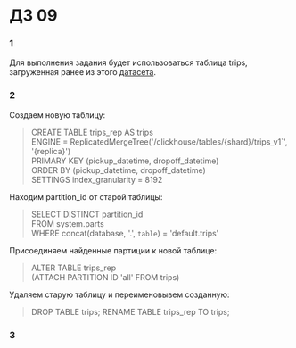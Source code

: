 # ДЗ 09  
### 1  
Для выполнения задания будет использоваться таблица trips, загруженная ранее из этого [датасета](https://clickhouse.com/docs/en/getting-started/example-datasets/nyc-taxi).  
### 2  
Создаем новую таблицу:  
>CREATE TABLE trips_rep AS trips  
ENGINE = ReplicatedMergeTree('/clickhouse/tables/{shard}/trips_v1`', '{replica}')  
PRIMARY KEY (pickup_datetime, dropoff_datetime)  
ORDER BY (pickup_datetime, dropoff_datetime)  
SETTINGS index_granularity = 8192

Находим partition_id от старой таблицы:  
>SELECT DISTINCT partition_id  
FROM system.parts  
WHERE concat(database, '.', `table`) = 'default.trips'

Присоединяем найденные партиции к новой таблице:  
>ALTER TABLE trips_rep  
    (ATTACH PARTITION ID 'all' FROM trips)

Удаляем старую таблицу и переименовывем созданную:  
>DROP TABLE trips;
RENAME TABLE trips_rep TO trips;
  
### 3  
